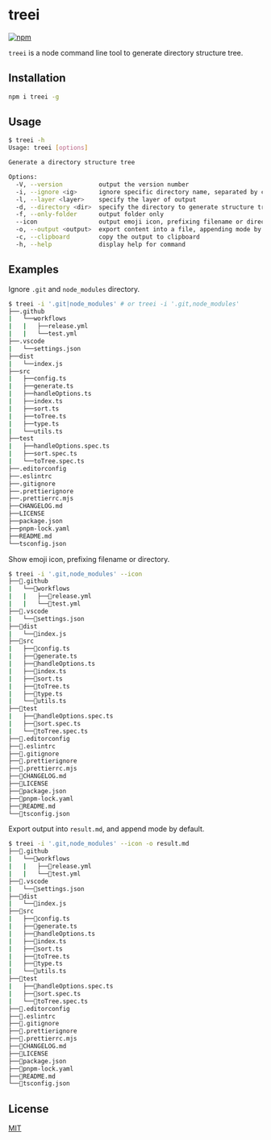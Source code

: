 # treei

[![npm](https://img.shields.io/npm/v/treei)](https://www.npmjs.com/package/treei)

`treei` is a node command line tool to generate directory structure tree.

## Installation

```bash
npm i treei -g
```

## Usage

```bash
$ treei -h
Usage: treei [options]

Generate a directory structure tree

Options:
  -V, --version          output the version number
  -i, --ignore <ig>      ignore specific directory name, separated by comma or '|'
  -l, --layer <layer>    specify the layer of output
  -d, --directory <dir>  specify the directory to generate structure tree
  -f, --only-folder      output folder only
  --icon                 output emoji icon, prefixing filename or directory
  -o, --output <output>  export content into a file, appending mode by default
  -c, --clipboard        copy the output to clipboard
  -h, --help             display help for command
```

## Examples

Ignore `.git` and `node_modules` directory.

```bash
$ treei -i '.git|node_modules' # or treei -i '.git,node_modules'
├──.github
|   └──workflows
|   |   ├──release.yml
|   |   └──test.yml
├──.vscode
|   └──settings.json
├──dist
|   └──index.js
├──src
|   ├──config.ts
|   ├──generate.ts
|   ├──handleOptions.ts
|   ├──index.ts
|   ├──sort.ts
|   ├──toTree.ts
|   ├──type.ts
|   └──utils.ts
├──test
|   ├──handleOptions.spec.ts
|   ├──sort.spec.ts
|   └──toTree.spec.ts
├──.editorconfig
├──.eslintrc
├──.gitignore
├──.prettierignore
├──.prettierrc.mjs
├──CHANGELOG.md
├──LICENSE
├──package.json
├──pnpm-lock.yaml
├──README.md
└──tsconfig.json
```

Show emoji icon, prefixing filename or directory.

```bash
$ treei -i '.git,node_modules' --icon
├──📁.github
|   └──📁workflows
|   |   ├──📄release.yml
|   |   └──📄test.yml
├──📁.vscode
|   └──📄settings.json
├──📁dist
|   └──📄index.js
├──📁src
|   ├──📄config.ts
|   ├──📄generate.ts
|   ├──📄handleOptions.ts
|   ├──📄index.ts
|   ├──📄sort.ts
|   ├──📄toTree.ts
|   ├──📄type.ts
|   └──📄utils.ts
├──📁test
|   ├──📄handleOptions.spec.ts
|   ├──📄sort.spec.ts
|   └──📄toTree.spec.ts
├──📄.editorconfig
├──📄.eslintrc
├──📄.gitignore
├──📄.prettierignore
├──📄.prettierrc.mjs
├──📄CHANGELOG.md
├──📄LICENSE
├──📄package.json
├──📄pnpm-lock.yaml
├──📄README.md
└──📄tsconfig.json
```

Export output into `result.md`, and append mode by default.

```bash
$ treei -i '.git,node_modules' --icon -o result.md
├──📁.github
|   └──📁workflows
|   |   ├──📄release.yml
|   |   └──📄test.yml
├──📁.vscode
|   └──📄settings.json
├──📁dist
|   └──📄index.js
├──📁src
|   ├──📄config.ts
|   ├──📄generate.ts
|   ├──📄handleOptions.ts
|   ├──📄index.ts
|   ├──📄sort.ts
|   ├──📄toTree.ts
|   ├──📄type.ts
|   └──📄utils.ts
├──📁test
|   ├──📄handleOptions.spec.ts
|   ├──📄sort.spec.ts
|   └──📄toTree.spec.ts
├──📄.editorconfig
├──📄.eslintrc
├──📄.gitignore
├──📄.prettierignore
├──📄.prettierrc.mjs
├──📄CHANGELOG.md
├──📄LICENSE
├──📄package.json
├──📄pnpm-lock.yaml
├──📄README.md
└──📄tsconfig.json
```

## License

[MIT](./LICENSE)